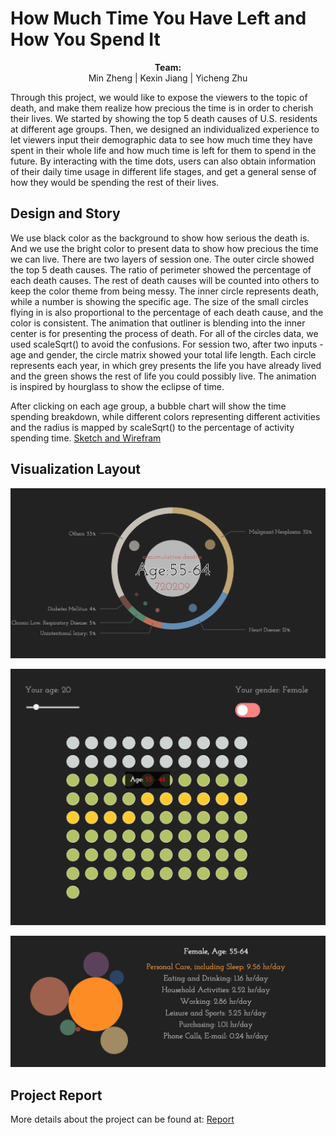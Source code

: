 # How Much Time You Have Left and How You Spend It
<p align="center">
  <b>Team:</b><br>
  <a>Min Zheng</a> |
  <a>Kexin Jiang</a> |
  <a>Yicheng Zhu</a>
</p>

Through this project, we would like to expose the viewers to the topic of death, and make them realize how precious the time is in order to cherish their lives. We started by showing the top 5 death causes of U.S. residents at different age groups. Then, we designed an individualized experience to let viewers input their demographic data to see how much time they have spent in their whole life and how much time is left for them to spend in the future. By interacting with the time dots, users can also obtain information of their daily time usage in different life stages, and get a general sense of how they would be spending the rest of their lives.


 ##  Design and Story
We use black color as the background to show how serious the death is. And we use the bright color to present data to show how precious the time we can live.
There are two layers of session one. The outer circle showed the top 5 death causes. The ratio of perimeter showed the percentage of each death causes. The rest of death causes will be counted into others to keep the color theme from being messy. The inner circle represents death, while a number is showing the specific age. The size of the small circles flying in is also proportional to the percentage of each death cause, and the color is consistent. The animation that outliner is blending into the inner center is for presenting the process of death. For all of the circles data, we used scaleSqrt() to avoid the confusions.
For session two, after two inputs - age and gender, the circle matrix showed your total life length. Each circle represents each year, in which grey presents the life you have already lived and the green shows the rest of life you could possibly live. The animation is inspired by hourglass to show the eclipse of time.
  
After clicking on each age group, a bubble chart will show the time spending breakdown, while different colors representing different activities and the radius is mapped by scaleSqrt() to the percentage of activity spending time.
[Sketch and Wirefram](/img/sketch.jpeg)

 ##  Visualization Layout

  ![](img/layout1.png)

  ![](img/layout2.png)

  ![](img/layout3.png)

 ##  Project Report
 More details about the project can be found at:
 [Report](/report.pdf)


